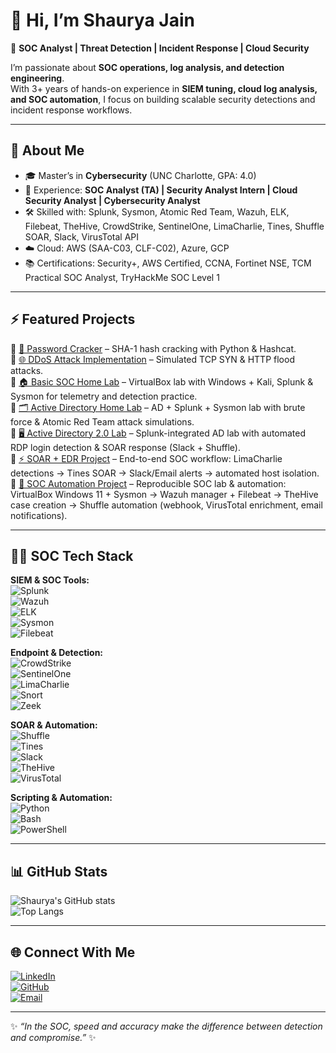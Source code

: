 # 👋 Hi, I’m Shaurya Jain  

🎯 **SOC Analyst | Threat Detection | Incident Response | Cloud Security**  

I’m passionate about **SOC operations, log analysis, and detection engineering**.  
With 3+ years of hands-on experience in **SIEM tuning, cloud log analysis, and SOC automation**, I focus on building scalable security detections and incident response workflows.  

---

## 🔐 About Me  
- 🎓 Master’s in **Cybersecurity** (UNC Charlotte, GPA: 4.0)  
- 💼 Experience: **SOC Analyst (TA) | Security Analyst Intern | Cloud Security Analyst | Cybersecurity Analyst**  
- 🛠️ Skilled with: Splunk, Sysmon, Atomic Red Team, Wazuh, ELK, Filebeat, TheHive, CrowdStrike, SentinelOne, LimaCharlie, Tines, Shuffle SOAR, Slack, VirusTotal API  
- ☁️ Cloud: AWS (SAA-C03, CLF-C02), Azure, GCP  
- 📚 Certifications: Security+, AWS Certified, CCNA, Fortinet NSE, TCM Practical SOC Analyst, TryHackMe SOC Level 1  

---

## ⚡ Featured Projects  

🔹 [🔑 Password Cracker](https://github.com/shaurya96/Password-cracker) – SHA-1 hash cracking with Python & Hashcat.  
🔹 [🌐 DDoS Attack Implementation](https://github.com/shaurya96/DDoS_Attack_Implementation) – Simulated TCP SYN & HTTP flood attacks.  
🔹 [🏠 Basic SOC Home Lab](https://github.com/yourusername/home-lab) – VirtualBox lab with Windows + Kali, Splunk & Sysmon for telemetry and detection practice.  
🔹 [🗂️ Active Directory Home Lab](https://github.com/yourusername/active-directory-lab) – AD + Splunk + Sysmon lab with brute force & Atomic Red Team attack simulations.  
🔹 [🖥️ Active Directory 2.0 Lab](https://github.com/yourusername/ad-lab-2) – Splunk-integrated AD lab with automated RDP login detection & SOAR response (Slack + Shuffle).  
🔹 [⚡ SOAR + EDR Project](https://github.com/yourusername/soar-edr) – End-to-end SOC workflow: LimaCharlie detections → Tines SOAR → Slack/Email alerts → automated host isolation.  
🔹 [🤖 SOC Automation Project](https://github.com/yourusername/soc-automation) – Reproducible SOC lab & automation: VirtualBox Windows 11 + Sysmon → Wazuh manager + Filebeat → TheHive case creation → Shuffle automation (webhook, VirusTotal enrichment, email notifications).  

---

## 🧑‍💻 SOC Tech Stack  

**SIEM & SOC Tools:**  
![Splunk](https://img.shields.io/badge/-Splunk-000000?logo=splunk&logoColor=white)  
![Wazuh](https://img.shields.io/badge/-Wazuh-005C97?logo=wazuh&logoColor=white)  
![ELK](https://img.shields.io/badge/-ELK-005571?logo=elastic&logoColor=white)  
![Sysmon](https://img.shields.io/badge/-Sysmon-808080?logo=windows&logoColor=white)  
![Filebeat](https://img.shields.io/badge/-Filebeat-005571?logo=elastic&logoColor=white)  

**Endpoint & Detection:**  
![CrowdStrike](https://img.shields.io/badge/-CrowdStrike-FF0000?logo=crowdstrike&logoColor=white)  
![SentinelOne](https://img.shields.io/badge/-SentinelOne-4C4CFF?logo=sentinelone&logoColor=white)  
![LimaCharlie](https://img.shields.io/badge/-LimaCharlie-1D3557?logoColor=white)  
![Snort](https://img.shields.io/badge/-Snort-FF69B4?logo=snort&logoColor=white)  
![Zeek](https://img.shields.io/badge/-Zeek-000000?logo=zeek&logoColor=white)  

**SOAR & Automation:**  
![Shuffle](https://img.shields.io/badge/-Shuffle%20SOAR-FF8C00?logoColor=white)  
![Tines](https://img.shields.io/badge/-Tines-0066CC?logoColor=white)  
![Slack](https://img.shields.io/badge/-Slack-4A154B?logo=slack&logoColor=white)  
![TheHive](https://img.shields.io/badge/-TheHive-FFD700?logoColor=black)  
![VirusTotal](https://img.shields.io/badge/-VirusTotal-394EFF?logoColor=white)  

**Scripting & Automation:**  
![Python](https://img.shields.io/badge/-Python-3776AB?logo=python&logoColor=white)  
![Bash](https://img.shields.io/badge/-Bash-4EAA25?logo=gnu-bash&logoColor=white)  
![PowerShell](https://img.shields.io/badge/-PowerShell-5391FE?logo=powershell&logoColor=white)  

---

## 📊 GitHub Stats  

![Shaurya's GitHub stats](https://github-readme-stats.vercel.app/api?username=shaurya96&show_icons=true&theme=radical)  
![Top Langs](https://github-readme-stats.vercel.app/api/top-langs/?username=shaurya96&layout=compact&theme=radical)  

---

## 🌐 Connect With Me  
[![LinkedIn](https://img.shields.io/badge/-Shaurya%20Jain-blue?logo=Linkedin&logoColor=white)](https://linkedin.com/in/sjain51)  
[![GitHub](https://img.shields.io/badge/-GitHub-181717?logo=github&logoColor=white)](https://github.com/shaurya96)  
[![Email](https://img.shields.io/badge/-Email-D14836?logo=gmail&logoColor=white)](mailto:jain.shaurya96@gmail.com)  

---
✨ *“In the SOC, speed and accuracy make the difference between detection and compromise.”* ✨
